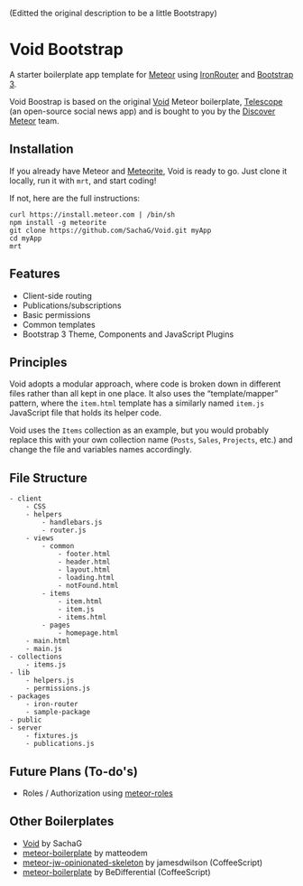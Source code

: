 (Editted the original description to be a little Bootstrapy)

# Void Bootstrap

A starter boilerplate app template for [Meteor](http://meteor.com) using [IronRouter](https://github.com/EventedMind/iron-router) and [Bootstrap 3](http://getbootstrap).

Void Boostrap is based on the original [Void](http://github.com/SachaG/Void) Meteor boilerplate, [Telescope](http://telesc.pe) (an open-source social news app) and is bought to you by the [Discover Meteor](https://www.discovermeteor.com) team. 

## Installation

If you already have Meteor and [Meteorite](https://github.com/oortcloud/meteorite/), Void is ready to go. Just clone it locally, run it with `mrt`, and start coding!

If not, here are the full instructions:

```
curl https://install.meteor.com | /bin/sh
npm install -g meteorite
git clone https://github.com/SachaG/Void.git myApp
cd myApp
mrt
```

## Features

- Client-side routing
- Publications/subscriptions
- Basic permissions
- Common templates
- Bootstrap 3 Theme, Components and JavaScript Plugins

## Principles

Void adopts a modular approach, where code is broken down in different files rather than all kept in one place. It also uses the “template/mapper” pattern, where the `item.html` template has a similarly named `item.js` JavaScript file that holds its helper code.

Void uses the `Items` collection as an example, but you would probably replace this with your own collection name (`Posts`, `Sales`, `Projects`, etc.) and change the file and variables names accordingly. 

## File Structure

```
- client
	- CSS
	- helpers
		- handlebars.js
		- router.js
	- views
		- common
			- footer.html
			- header.html
			- layout.html
			- loading.html
			- notFound.html
		- items
			- item.html
			- item.js
			- items.html
		- pages
			- homepage.html
	- main.html
	- main.js
- collections
	- items.js
- lib
	- helpers.js
	- permissions.js
- packages
	- iron-router
	- sample-package
- public
- server
	- fixtures.js
	- publications.js
```

## Future Plans (To-do's)

- Roles / Authorization using [meteor-roles](http://github.com/alanning/meteor-roles)

## Other Boilerplates

- [Void](https://github.com/SachaG/Void) by SachaG
- [meteor-boilerplate](https://github.com/matteodem/meteor-boilerplate) by matteodem
- [meteor-jw-opinionated-skeleton](https://github.com/jamesdwilson/meteor-jw-opinionated-skeleton) by jamesdwilson (CoffeeScript)
- [meteor-boilerplate](https://github.com/BeDifferential/meteor-boilerplate) by BeDifferential (CoffeeScript)
